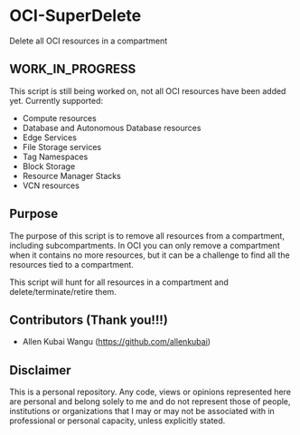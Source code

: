 # OCI-SuperDelete
Delete all OCI resources in a compartment

## WORK_IN_PROGRESS
This script is still being worked on, not all OCI resources have been added yet. Currently supported:
- Compute resources
- Database and Autonomous Database resources
- Edge Services
- File Storage services
- Tag Namespaces
- Block Storage 
- Resource Manager Stacks
- VCN resources

## Purpose
The purpose of this script is to remove all resources from a compartment, including subcompartments. In OCI you can only remove a compartment when it contains no more resources, but it can be a challenge to find all the resources tied to a compartment. 

This script will hunt for all resources in a compartment and delete/terminate/retire them.

## Contributors (Thank you!!!)
- Allen Kubai Wangu (https://github.com/allenkubai)

## Disclaimer
This is a personal repository. Any code, views or opinions represented here are personal and belong solely to me and do not represent those of people, institutions or organizations that I may or may not be associated with in professional or personal capacity, unless explicitly stated.

